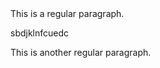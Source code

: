 <link href="/path/to/style.css" rel="stylesheet"></link>
This is a regular paragraph.

<span class="class1">
    <p> sbdjklnfcuedc </p>
 </span> 

This is another regular paragraph.
